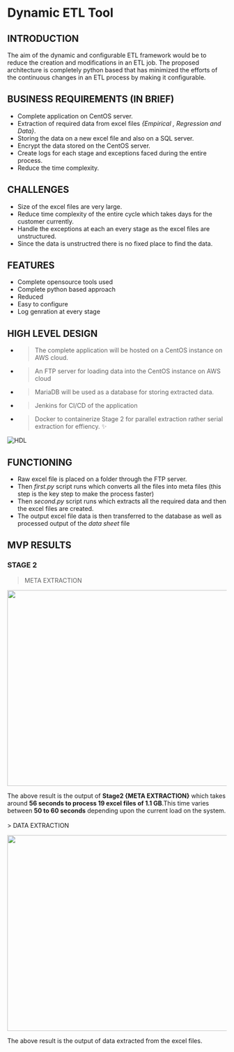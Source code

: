 # Dynamic ETL Tool

## INTRODUCTION
The aim of the dynamic and configurable ETL framework would be to reduce the creation and modifications in an ETL job.
The proposed architecture is completely python based that has minimized the efforts of the continuous changes in an ETL process by making it configurable.

## BUSINESS REQUIREMENTS (IN BRIEF)
* Complete application on CentOS server.
* Extraction of required data from excel files *{Empirical , Regression and Data}*.
* Storing the data on a new excel file and also on a SQL server.
* Encrypt the data stored on the CentOS server.
* Create logs for each stage and exceptions faced during the entire process.
* Reduce the time complexity.

## CHALLENGES 
* Size of the excel files are very large.
* Reduce time complexity of the entire cycle which takes days for the customer currently.
* Handle the exceptions at each an every stage as the excel files are unstructured.
* Since the data is unstructred there is no fixed place to find the data. 

## FEATURES
*  Complete opensource tools used
*  Complete python based approach
*  Reduced 
*  Easy to configure
*  Log genration at every stage

## HIGH LEVEL DESIGN
* > The complete application will be hosted on a CentOS instance on AWS cloud. 
* > An FTP server for loading data into the CentOS instance on AWS cloud
* > MariaDB will be used as a database for storing extracted data.
* > Jenkins for CI/CD of the application
* > Docker to containerize Stage 2 for parallel extraction rather serial extraction for effiency. :sparkles:

<img alt="HDL" src="https://github.com/srvk-99/ETL_Tool/blob/master/images/HDL.png"/>

## FUNCTIONING 
* Raw excel file is placed on a folder through the FTP server.
* Then *first.py* script runs which converts all the files into meta files (this step is the key step to make the process faster)
* Then *second.py* script runs which extracts all the required data and then the excel files are created.
* The output excel file data is then transferred to the database as well as processed output of the *data sheet* file

## MVP RESULTS
### STAGE 2

> META EXTRACTION
<p align="center">
  <img width="1000" height="450" src="https://github.com/srvk-99/ETL_Tool/blob/master/gifs/first.gif">
</p>
The above result is the output of <strong>Stage2 {META EXTRACTION}</strong>  which takes around <strong>56 seconds to process 19 excel files of 1.1 GB</strong>.This time varies between <strong>50 to 60 seconds</strong> depending upon the current load on the system.
<br>
<br>
> DATA EXTRACTION
<p align="center">
  <img width="1000" height="450" src="https://github.com/srvk-99/ETL_Tool/blob/master/gifs/second.gif">
</p>
The above result is the output of data extracted from the excel files.
